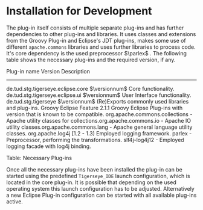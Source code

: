 # Installation for Development

The plug-in itself consists of multiple separate plug-ins and has
further dependencies to other plug-ins and libraries. It uses
classes and extensions from the Groovy Plug-in and Eclipse's JDT
plug-ins, makes some use of different `apache.commons` libraries and
uses further libraries to process code. It's core dependency is the
used preprocessor $\parlex$ . The following table shows the necessary
plug-ins and the required version, if any.

Plug-in name                            Version                Description
------------------------                -----------------      --------------------------
de.tud.stg.tigerseye.eclipse.core       $\versionnum$          Core functionality.
de.tud.stg.tigerseye.eclipse.ui         $\versionnum$          User Interface functionality.
de.tud.stg.tigerseye                    $\versionnum$          (Re)Exports commonly used libraries and plug-ins.
Groovy Eclipse Feature                  2.1.1                  Groovy Eclipse Plug-ins with version that is known to be compatible.
org.apache.commons.collections          -                      Apache utility classes for
collections.org.apache.commons.io       -                      Apache IO utility
classes.org.apache.commons.lang         -                      Apache general language utility classes.
org.apache.log4j                        [1.2 - 1.3)            Employed logging framework.
parlex                                  -                      Preprocessor, performing the transformations.
slf4j-log4j12                           -                      Employed logging facade with log4j binding.

Table: Necessary Plug-ins

Once all the necessary plug-ins have been installed the plug-in can
be started using the predefined `Tigerseye_IDE` launch configuration, which is
located in the core plug-in. It is possible that depending on the
used operating system this launch configuration has to be adjusted.
Alternatively a new Eclipse Plug-in configuration can be started
with all available plug-ins active.

